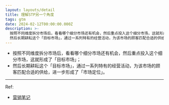```yaml
---
layout: layouts/detail
title: 理解STP另一个角度
tags: gtm
date: 2024-02-12T00:00:00.000Z
description: >-
  按照不同维度拆分市场后，看看哪个细分市场还有机会，然后重点投入这个细分市场，这就形成了「目标市场」；
  然后长期耕耘这个「目标市场」，通过一系列特有的经营活动，为该市场的顾客匹配合适的供给，进一步形成了「市场定位」。 Ref: 营销笔记
---
```

* 按照不同维度拆分市场后，看看哪个细分市场还有机会，然后重点投入这个细分市场，这就形成了「目标市场」；
* 然后长期耕耘这个「目标市场」，通过一系列特有的经营活动，为该市场的顾客匹配合适的供给，进一步形成了「市场定位」。

---

Ref:
* <a href="https://yd.qq.com/web/bookDetail/0fd322c0813ab705bg019599" target="_blank">营销笔记</a>
